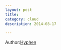 ```yaml
---
layout: post
title: 
category: cloud
description: 2014-08-17

---
```


Author:[Hyphen](http://weibo.com/344736086)


